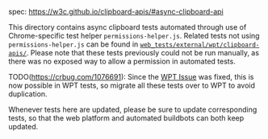 spec: https://w3c.github.io/clipboard-apis/#async-clipboard-api

This directory contains async clipboard tests automated through use of
Chrome-specific test helper `permissions-helper.js`. Related tests not using
`permissions-helper.js` can be found in
[`web_tests/external/wpt/clipboard-apis/`](https://cs.chromium.org/chromium/src/third_party/blink/web_tests/external/wpt/clipboard-apis/).
Please note that these tests previously could not be run manually, as there
was no exposed way to allow a permission in automated tests.

TODO(https://crbug.com/1076691): Since the
[WPT Issue](https://github.com/web-platform-tests/wpt/issues/5671) was fixed,
this is now possible in WPT tests, so migrate all these tests over to WPT to
avoid duplication.

Whenever tests here are updated, please be sure to update corresponding
tests, so that the web platform and automated buildbots can both keep updated.
